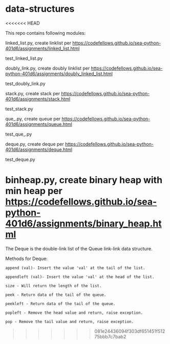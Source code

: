 # data-structures

<<<<<<< HEAD

This repo contains following modules:

linked_list.py, create linklist per https://codefellows.github.io/sea-python-401d6/assignments/linked_list.html

test_linked_list.py

doubly_link.py, create doubly linklist per https://codefellows.github.io/sea-python-401d6/assignments/doubly_linked_list.html

test_doubly_link.py

stack.py, create stack per https://codefellows.github.io/sea-python-401d6/assignments/stack.html

test_stack.py

que_.py, create queue per https://codefellows.github.io/sea-python-401d6/assignments/queue.html

test_que_.py

deque.py, create deque per https://codefellows.github.io/sea-python-401d6/assignments/deque.html

test_deque.py

binheap.py, create binary heap with min heap per https://codefellows.github.io/sea-python-401d6/assignments/binary_heap.html
=======
The Deque is the double-link list of the Queue link-link data structure.

Methods for Deque:
    
    append (val)- Insert the value 'val' at the tail of the list.

    appendleft (val)- Insert the value 'val' at the head of the list.

    size - Will return the length of the list.

    peek - Return data of the tail of the queue.

    peekleft - Return data of the tail of the queue.

    popleft - Remove the head value and return, raise exception.

    pop - Remove the tail value and return, raise exception.

>>>>>>> 081e24436094f303df651451f51275bbb7c7bab2
